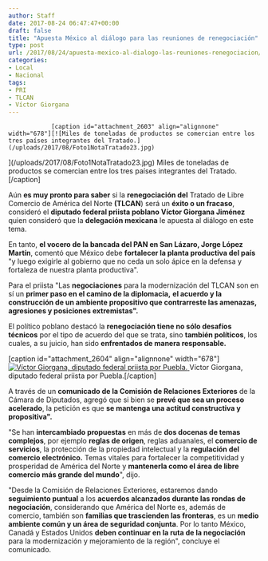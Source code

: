 ```yaml
---
author: Staff
date: 2017-08-24 06:47:47+00:00
draft: false
title: "Apuesta México al diálogo para las reuniones de renegociación"
type: post
url: /2017/08/24/apuesta-mexico-al-dialogo-las-reuniones-renegociacion/
categories:
- Local
- Nacional
tags:
- PRI
- TLCAN
- Víctor Giorgana
---
```



				[caption id="attachment_2603" align="alignnone" width="678"][![Miles de toneladas de productos se comercian entre los tres países integrantes del Tratado.](/uploads/2017/08/Foto1NotaTratado23.jpg)
](/uploads/2017/08/Foto1NotaTratado23.jpg) Miles de toneladas de productos se comercian entre los tres países integrantes del Tratado.[/caption]

Aún **es muy pronto para saber** si la **renegociación del** Tratado de Libre Comercio de América del Norte **(TLCAN**) será un **éxito o un fracaso**, consideró el **diputado federal priista poblano Víctor Giorgana Jiménez** quien consideró que la **delegación mexicana** le apuesta al diálogo en este tema.

En tanto, **el vocero de la bancada del PAN en San Lázaro, Jorge López Martín**, comentó que México debe **fortalecer la planta productiva del país** "y luego exigirle al gobierno que no ceda un solo ápice en la defensa y fortaleza de nuestra planta productiva".

Para el priista "Las **negociaciones** para la modernización del TLCAN son en sí un **primer paso en el camino de la diplomacia,** **el acuerdo y la construcción de un ambiente propositivo que contrarreste las amenazas, agresiones y posiciones extremistas".**

El político poblano destacó la **renegociación tiene no sólo desafíos técnicos** por el tipo de acuerdo del que se trata, sino **también políticos**, los cuales, a su juicio, han sido **enfrentados de manera responsable.**

[caption id="attachment_2604" align="alignnone" width="678"][![Víctor Giorgana, diputado federal priista por Puebla.](/uploads/2017/08/Foto2NotaTratado23.jpg)
](/uploads/2017/08/Foto2NotaTratado23.jpg) Víctor Giorgana, diputado federal priista por Puebla.[/caption]

A través de un **comunicado de la Comisión de Relaciones Exteriores** de la Cámara de Diputados, agregó que si bien se **prevé que sea un proceso acelerado**, la petición es que **se mantenga una actitud constructiva y propositiva".**

"Se han **intercambiado propuestas** en más de **dos docenas de temas complejos**, por ejemplo **reglas de origen**, reglas aduanales, el **comercio de servicios**, la protección de la propiedad intelectual y la **regulación del comercio electrónico.** Temas vitales para fortalecer la competitividad y prosperidad de América del Norte y **mantenerla como el área de libre comercio más grande del mundo**", dijo.

"Desde la Comisión de Relaciones Exteriores, estaremos dando **seguimiento puntual** a los **acuerdos alcanzados durante las rondas de negociación**, considerando que América del Norte es, además de comercio, también son **familias que trascienden las fronteras**, es un **medio ambiente común y un área de seguridad conjunta**. Por lo tanto México, Canadá y Estados Unidos **deben continuar en la ruta de la negociación** para la modernización y mejoramiento de la región", concluye el comunicado.		
